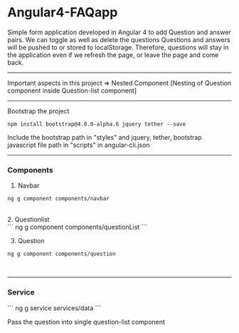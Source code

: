 # Angular4-FAQapp

Simple form application developed in Angular 4 to add Question and answer pairs. 
We can toggle as well as delete the questions
Questions and answers will be pushed to or stored to localStorage. Therefore, questions will stay in the application even if we refresh the page, or leave the page and come back.

<hr>
Important aspects in this project
=> Nested Component [Nesting of Question component inside Question-list component]

<hr>
Bootstrap the project

```
npm install bootstrap@4.0.0-alpha.6 jquery tether --save
```

Include the bootstrap path in "styles" and jquery, tether, bootstrap javascript file path in "scripts" in angular-cli.json 

<hr>
<h3>Components</h3>

1. Navbar <br>
```
ng g component components/navbar
```
<br>
2. Questionlist<br>
```
ng g component components/questionList
```

3. Question<br>
```
ng g component components/question
```
<br>
<hr>
<h3> Service </h3>
```
ng g service services/data
```

Pass the question into single question-list component

